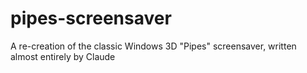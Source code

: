 # pipes-screensaver
A re-creation of the classic Windows 3D "Pipes" screensaver, written almost entirely by Claude 
